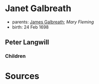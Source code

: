 # Janet Galbreath

- parents: [James Galbreath](galbreath-james-1672.adoc); *Mary Fleming*
- birth: 24 Feb 1698

## Peter Langwill

### Children

# Sources
